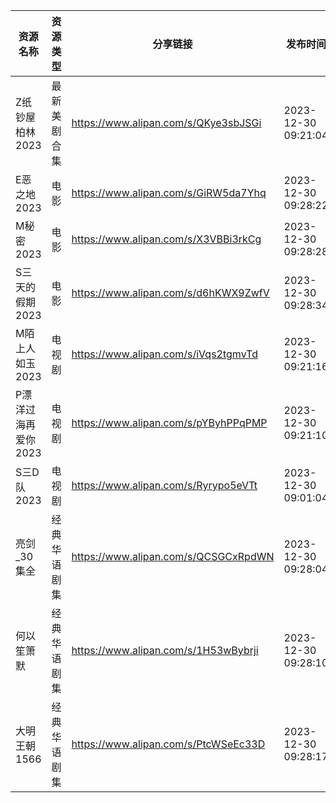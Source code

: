 | 资源名称         | 资源类型   | 分享链接                                 | 发布时间                |
| ------------ | ------ | ------------------------------------ | ------------------- |
| Z纸钞屋柏林2023   | 最新美剧合集 | https://www.alipan.com/s/QKye3sbJSGi | 2023-12-30 09:21:04 |
| E恶之地2023     | 电影     | https://www.alipan.com/s/GiRW5da7Yhq | 2023-12-30 09:28:22 |
| M秘密2023      | 电影     | https://www.alipan.com/s/X3VBBi3rkCg | 2023-12-30 09:28:28 |
| S三天的假期2023   | 电影     | https://www.alipan.com/s/d6hKWX9ZwfV | 2023-12-30 09:28:34 |
| M陌上人如玉2023   | 电视剧    | https://www.alipan.com/s/iVqs2tgmvTd | 2023-12-30 09:21:16 |
| P漂洋过海再爱你2023 | 电视剧    | https://www.alipan.com/s/pYByhPPqPMP | 2023-12-30 09:21:10 |
| S三D队2023     | 电视剧    | https://www.alipan.com/s/Ryrypo5eVTt | 2023-12-30 09:01:04 |
| 亮剑_30集全      | 经典华语剧集 | https://www.alipan.com/s/QCSGCxRpdWN | 2023-12-30 09:28:04 |
| 何以笙箫默        | 经典华语剧集 | https://www.alipan.com/s/1H53wBybrji | 2023-12-30 09:28:10 |
| 大明王朝1566     | 经典华语剧集 | https://www.alipan.com/s/PtcWSeEc33D | 2023-12-30 09:28:17 |
